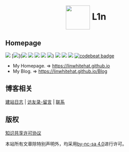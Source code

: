 # <div align="center"><a title="L1n's blog repository" href="https://github.com/linwhitehat/linwhitehat.github.io"><img align="center" width="75" height="75" src="https://raw.githubusercontent.com/linwhitehat/Blog/master/icons/rabbit900.jpg"></a> L1n</div>

## Homepage

[![](https://github.com/linwhitehat/linwhitehat.github.io/blob/master/svg/Home-L1n-green.svg)](https://linwhitehat.github.io/) [![](https://github.com/linwhitehat/linwhitehat.github.io/blob/master/svg/License-MIT-green.svg)]([![](https://github.com/linwhitehat/linwhitehat.github.io/blob/master/svg/Home-L1n-green.svg)](https://linwhitehat.github.io/) ![](https://github.com/linwhitehat/linwhitehat.github.io/blob/master/svg/License-MIT-green.svg) ![](https://github.com/linwhitehat/linwhitehat.github.io/blob/master/svg/HTML-5-orange.svg) ![](https://github.com/linwhitehat/linwhitehat.github.io/blob/master/svg/CSS-3-blue.svg) ![](https://github.com/linwhitehat/linwhitehat.github.io/blob/master/svg/Language-JS-yellow.svg)) ![](https://github.com/linwhitehat/linwhitehat.github.io/blob/master/svg/HTML-5-orange.svg) ![](https://github.com/linwhitehat/linwhitehat.github.io/blob/master/svg/CSS-3-blue.svg) ![](https://github.com/linwhitehat/linwhitehat.github.io/blob/master/svg/Language-JS-yellow.svg) [![codebeat badge](https://codebeat.co/badges/126ff5d4-974f-4bab-8d4f-11c5da83d415)](https://codebeat.co/projects/github-com-linwhitehat-linwhitehat-github-io-master)

- My Homepage. => https://linwhitehat.github.io
- My Blog. => https://linwhitehat.github.io/Blog

## 博客相关
[建站日志](https://linwhitehat.github.io/Blog/blogLog/) | [访友录-留言](https://linwhitehat.github.io/Blog/guest/) | [联系](eric_lin_cn@outlook.com)

## 版权
[知识共享许可协议]()

本站所有文章除特别声明外，均采用[by-nc-sa 4.0](https://creativecommons.org/licenses/by-nc-sa/4.0/)进行许可。